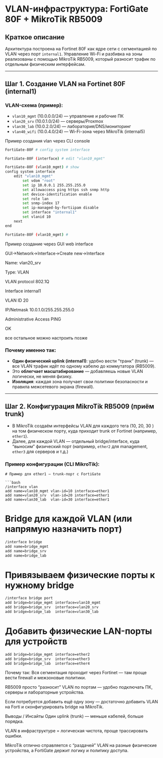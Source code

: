 # VLAN-инфраструктура: FortiGate 80F + MikroTik RB5009

## Краткое описание
Архитектура построена на Fortinet 80F как ядре сети с сегментацией по VLAN через порт `internal1`. Управление Wi-Fi и разбивка на зоны реализованы с помощью MikroTik RB5009, который разносит трафик по отдельным физическим интерфейсам.

---

## Шаг 1. Создание VLAN на Fortinet 80F (internal1)

### VLAN-схема (пример):

- `vlan10_mgmt` (10.0.0.0/24) — управление и рабочие ПК
- `vlan20_srv` (10.0.1.0/24) — серверы/Proxmox
- `vlan30_lab` (10.0.2.0/24) — лаборатория/DNS/мониторинг
- `vlan40_wifi` (10.0.4.0/24) — Wi-Fi-зона через MikroTik (internal5)

Пример создания vlan через CLI console 

```bash
FortiGate-80F # config system interface

FortiGate-80F (interface) # edit "vlan10_mgmt"

FortiGate-80F (vlan10_mgmt) # show
config system interface
    edit "vlan10_mgmt"
        set vdom "root"
        set ip 10.0.0.1 255.255.255.0
        set allowaccess ping https ssh snmp http
        set device-identification enable
        set role lan
        set snmp-index 17
        set ip-managed-by-fortiipam disable
        set interface "internal1"
        set vlanid 10
    next
end

FortiGate-80F (vlan10_mgmt) #
```


Пример создание через GUI web interface

GUI->Network->Interface->Create new->Interface 
 
Name: vlan20_srv

Type: VLAN

VLAN protocol 802.1Q

Interface internal1

VLAN ID 20

IP/Netmask 10.0.1.0/255.255.255.0

Administrative Access PING 

OK

все остальное можно настроить позже


### Почему именно так:
- **Один физический uplink (internal1)**: удобно вести “транк” (trunk) — все VLAN трафик идёт по одному кабелю до коммутатора (RB5009).
- Это **облегчает масштабирование** — добавляешь новые VLAN логически, не меняя физику.
- **Изоляция**: каждая зона получает свои политики безопасности и правила межсетевого экрана (firewall).

---

## Шаг 2. Конфигурация MikroTik RB5009 (приём trunk)

- В MikroTik создаём интерфейсы VLAN для каждого тега (10, 20, 30 ) на том физическом порту, куда приходит trunk от Fortinet (например, `ether1`).
- Далее, для каждой VLAN — отдельный bridge/interface, куда “выносим” физический порт (например, `ether2` для management, `ether3` для серверов и т.д.)

### Пример конфигурации (CLI MikroTik):

```shell
# Пример для ether1 — trunk-порт с FortiGate

```bash
/interface vlan
add name=vlan10_mgmt vlan-id=10 interface=ether1
add name=vlan20_srv  vlan-id=20 interface=ether1
add name=vlan30_lab  vlan-id=30 interface=ether1
```

# Bridge для каждой VLAN (или напрямую назначить порт)
```bash
/interface bridge
add name=bridge_mgmt
add name=bridge_srv
add name=bridge_lab
```
# Привязываем физические порты к нужному bridge
```bash
/interface bridge port
add bridge=bridge_mgmt interface=vlan10_mgmt
add bridge=bridge_srv  interface=vlan20_srv
add bridge=bridge_lab  interface=vlan30_lab
```

# Добавить физические LAN-порты для устройств
```bash
add bridge=bridge_mgmt interface=ether2
add bridge=bridge_srv  interface=ether3
add bridge=bridge_lab  interface=ether4
```

Почему так:
Вся сегментация проходит через Fortinet — там проще вести firewall и межзоновые политики.

RB5009 просто “разносит” VLAN по портам — удобно подключать ПК, серверы и лабораторные устройства.

Если потребуется добавить ещё одну зону — достаточно добавить VLAN на Forti и сконфигурировать bridge на MikroTik.

Выводы / Инсайты
Один uplink (trunk) — меньше кабелей, больше порядка.

VLAN в инфраструктуре = логическая чистота, проще трассировать ошибки.

MikroTik отлично справляется с “раздачей” VLAN на разные физические устройства, а FortiGate держит логику и политику доступа.




